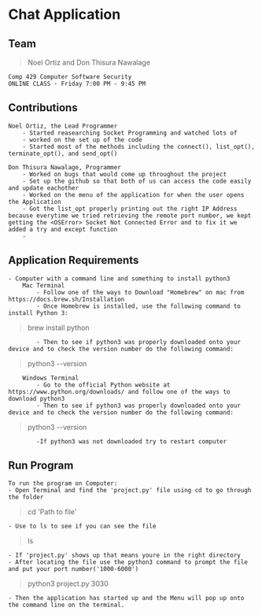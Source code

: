 # Chat Application
    
## Team
>Noel Ortiz 
and
>Don Thisura Nawalage
   
    Comp 429 Computer Software Security
    ONLINE CLASS - Friday 7:00 PM - 9:45 PM

## Contributions 
    Noel Ortiz, the Lead Programmer
        - Started reasearching Socket Programming and watched lots of 
        - worked on the set up of the code
        - Started most of the methods including the connect(), list_opt(), terminate_opt(), and send_opt()
    
    Don Thisura Nawalage, Programmer
        - Worked on bugs that would come up throughout the project
        - Set up the github so that both of us can access the code easily and update eachother
        - Worked on the menu of the application for when the user opens the Application
        - Got the list_opt properly printing out the right IP Address because everytime we tried retrieving the remote port number, we kept getting the <OSError> Socket Not Connected Error and to fix it we added a try and except function
        - 
    
## Application Requirements
    - Computer with a command line and something to install python3
        Mac Terminal
            - Follow one of the ways to Download "Homebrew" on mac from https://docs.brew.sh/Installation
            - Once Homebrew is installed, use the following command to install Python 3:
> brew install python
            
            - Then to see if python3 was properly downloaded onto your device and to check the version number do the following command:
> python3 --version
            
        Windows Terminal  
            - Go to the official Python website at https://www.python.org/downloads/ and follow one of the ways to download python3
            - Then to see if python3 was properly downloaded onto your device and to check the version number do the following command:
> python3 --version

            -If python3 was not downloaded try to restart computer
    
## Run Program
    To run the program on Computer:
    - Open Terminal and find the 'project.py' file using cd to go through the folder
> cd 'Path to file'
    
    - Use to ls to see if you can see the file 
> ls

    - If 'project.py' shows up that means youre in the right directory
    - After locating the file use the python3 command to prompt the file and put your port number('1000-6000')
> python3 project.py 3030
    
    - Then the application has started up and the Menu will pop up onto the command line on the terminal. 

   
